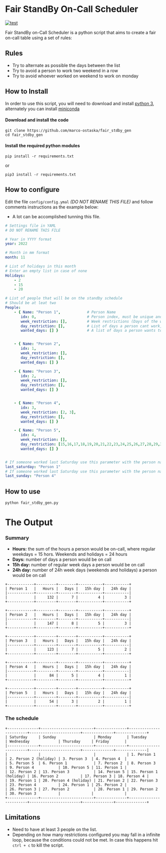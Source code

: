# Fair StandBy On-Call Scheduler

[![test](https://github.com/marco-ostaska/fair_stdby_gen/actions/workflows/test.yml/badge.svg)](https://github.com/marco-ostaska/fair_stdby_gen/actions/workflows/test.yml)

Fair StandBy on-Call Scheduler is a python script that aims to create a fair on-call table using a set of rules:

## Rules
- Try to alternate as possible the days between the list
- Try to avoid a person to work two weekend in a row
- Try to avoid whoever worked on weekend to work on monday


## How to Install

In order to use this script, you will need to download and install [python 3](https://www.python.org/downloads/), alternately you can install [miniconda](https://docs.conda.io/en/latest/miniconda.html)

#### Download and install the code

```
git clone https://github.com/marco-ostaska/fair_stdby_gen
cd fair_stdby_gen
```

#### Install the required python modules

```
pip install -r requirements.txt
```

or
```
pip3 install -r requirements.txt
```

## How to configure

Edit the file `config/config.ymal` *(DO NOT RENAME THIS FILE)* and follow comments instructions as the example below:
 - A lot can be accomplished tunning this file.

```yaml
# Settings file in YAML
# DO NOT RENAME THIS FILE

# Year in YYYY format
year: 2022

# Month in mm format
month: 11

# List of holidays in this month
# Enter an empty list in case of none
Holidays:
    - 2
    - 15
    - 20

# List of people that will be on the standby schedule
# Should be at leat two
People:
    - { Name: "Person 1",            # Person Name
       idx: 0,                       # Person index, must be unique and sequential
       week_restriction: [],         # Week restrictions (Days of the week a person can´t work). (0=Monday, 6=Sunday)
       day_restriction: [],          # List of days a person cant work, useful for vacation
       wanted_days: [] }             # A list of days a person wants to work


    - { Name: "Person 2",
       idx: 1,
       week_restriction: [],
       day_restriction: [],
       wanted_days: [] }

    - { Name: "Person 3",
       idx: 2,
       week_restriction: [],
       day_restriction: [],
       wanted_days: [] }


    - { Name: "Person 4",
       idx: 3,
       week_restriction: [2, 3],
       day_restriction: [],
       wanted_days: [] }

    - { Name: "Person 5",
       idx: 4,
       week_restriction: [],
       day_restriction: [15,16,17,18,19,20,21,22,23,24,25,26,27,28,29,30],
       wanted_days: [] }


# If someone worked last Saturday use this parameter with the person name
last_saturday: "Person 1"
# If someone worked last Saturday use this parameter with the person name
last_sunday: "Person 4"
```

## How to use

```
python fair_stdby_gen.py
```

# The Output

### Summary

- **Hours:** the sum of the hours a person would be on-call, where regular weekdays = 15 hors. Weekends and holidays = 24 hours
- **Days:** number of days a person would be on call
- **15h day:** number of regular week days a person would be on call
- **24h day:** number of 24h week days (weekends and holidays) a person would be on call

```
+------------+---------+--------+-----------+-----------+
| Person 1   |   Hours |   Days |   15h day |   24h day |
|------------+---------+--------+-----------+-----------|
|            |     132 |      7 |         4 |         3 |
+------------+---------+--------+-----------+-----------+

+------------+---------+--------+-----------+-----------+
| Person 2   |   Hours |   Days |   15h day |   24h day |
|------------+---------+--------+-----------+-----------|
|            |     147 |      8 |         5 |         3 |
+------------+---------+--------+-----------+-----------+

+------------+---------+--------+-----------+-----------+
| Person 3   |   Hours |   Days |   15h day |   24h day |
|------------+---------+--------+-----------+-----------|
|            |     123 |      7 |         5 |         2 |
+------------+---------+--------+-----------+-----------+

+------------+---------+--------+-----------+-----------+
| Person 4   |   Hours |   Days |   15h day |   24h day |
|------------+---------+--------+-----------+-----------|
|            |      84 |      5 |         4 |         1 |
+------------+---------+--------+-----------+-----------+

+------------+---------+--------+-----------+-----------+
| Person 5   |   Hours |   Days |   15h day |   24h day |
|------------+---------+--------+-----------+-----------|
|            |      54 |      3 |         2 |         1 |
+------------+---------+--------+-----------+-----------+

```

### The schedule

```
+--------------+------------------------+--------------+------------------------+-----------------------+--------------+--------------+
| Saturday     | Sunday                 | Monday       | Tuesday                | Wednesday             | Thursday     | Friday       |
|--------------+------------------------+--------------+------------------------+-----------------------+--------------+--------------|
|              |                        |              | 1. Person 1            | 2. Person 2 (holiday) | 3. Person 3  | 4. Person 4  |
| 5. Person 5  | 6. Person 1            | 7. Person 2  | 8. Person 3            | 9. Person 4           | 10. Person 5 | 11. Person 1 |
| 12. Person 2 | 13. Person 3           | 14. Person 5 | 15. Person 1 (holiday) | 16. Person 2          | 17. Person 3 | 18. Person 4 |
| 19. Person 1 | 20. Person 4 (holiday) | 21. Person 2 | 22. Person 3           | 23. Person 4          | 24. Person 1 | 25. Person 2 |
| 26. Person 3 | 27. Person 2           | 28. Person 1 | 29. Person 2           | 30. Person 3          |              |              |
+--------------+------------------------+--------------+------------------------+-----------------------+--------------+--------------+

```

## Limitations

- Need to have at least 3 people on the list.
- Depending on how many restrictions configured you may fall in a infinite loop, because the conditions could not be met. In case this happens hit `ctrl + c` to kill the script.


